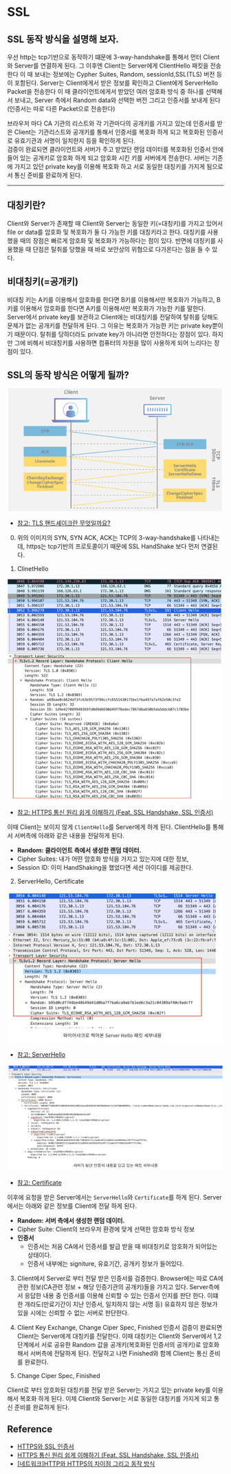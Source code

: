 # SSL


## SSL 동작 방식을 설명해 보자. 
우선 http는 tcp기반으로 동작하기 떄문에 3-way-handshake를 통해서 먼터 Client와 Server를 연결하게 된다. 
그 이후엔 Client는 Server에게 ClientHello 패킷을 전송한다 이 때 보내는 정보에는 Cypher Suites, Random, sessionId,SSL(TLS) 버전 등이 포함된다. Server는 Client에게서 받은 정보를 확인하고 
Client에게 ServerHello Packet을 전송한다 이 때 클라이언트에게서 받았던 여러 암호화 방식 중 하나를 선택해서 보내고, Server 측에서 Random data와 선택한 버전 그리고 인증서를 보내게 된다(인증서는 따로 다른 Packet으로 전송한다)

브라우저 마다 CA 기관의 리스트와 각 기관마다의 공개키를 가지고 있는데 인증서를 받은 Client는 기관리스트와 공개키를 통해서 인증서를 복호화 하게 되고 복호화된 인증서로 유효기관과 서명이 일치한지 등을 확인하게 된다.  
검증이 완료되면 클라이언트와 서버가 주고 받았던 랜덤 데이터를 복호화된 인증서 안에 들어 있는 공개키로 암호화 하게 되고 암호화 시킨 키를 서버에게 전송한다. 서버는 기존에 가지고 있던 private key를 이용해 복호화 하고 서로 동일한 대칭키를 가지게 됨으로 서 통신 준비를 완료하게 된다.

---
## 대칭키란?
Client와 Server가 존재할 때  Client와 Server는 동일한 키(=대칭키)를 가지고 있어서 file or data를 
암호화 및 복호화가 둘 다 가능한 키를 대칭키라고 한다.
대칭키를 사용했을 때의 장점은 빠르게 암호화 및 복호화가 가능하다는 점이 있다. 반면에 대칭키를 사용했을 때 단점은 탈취를 당했을 때 바로 보안상의 위협으로 다가온다는 점을 들 수 있다.

## 비대칭키(=공개키)
비대칭 키는 A키를 이용해서 암호화를 한다면 B키를 이용해서만 복호화가 가능하고, B키를 이용해서 암호화를 한다면 A키를 이용해서만 복호화가 가능한 키를 말한다.
Server에서 private key를 보관하고 Client에는 비대칭키를 전달하여 탈취를 당해도 문제가 없는 공개키를 전달하게 된다. 그 이유는 복호화가 가능한 키는 private key뿐이기 때문이다.
탈취를 당하더라도 private key가 아니라면 안전하다는 장점이 있다. 하지만 그에 비해서 비대칭키를 사용하면 컴퓨터의 자원을 많이 사용하게 되어 느리다는 장점이 있다.

## SSL의 동작 방식은 어떻게 될까?

![hand_shake.png](images/hand_shake.png)
* [참고: TLS 핸드셰이크란 무엇일까요?](https://www.cloudflare.com/ko-kr/learning/ssl/what-happens-in-a-tls-handshake/)

0. 위의 이미지의 SYN, SYN ACK, ACK는 TCP의 3-way-handshake를 나타내는데, https는 tcp기반의 프로토콜이기 때문에 SSL HandShake 보다 먼저 연결된다. 

1. ClinetHello

![img.png](images/img.png)
* [참고: HTTPS 통신 원리 쉽게 이해하기 (Feat. SSL Handshake, SSL 인증서)](https://nuritech.tistory.com/25)

이때 Client는 보이지 않게 `ClientHello`를 Server에게 하게 된다. ClientHello를 통해서 서버측에 아래와 같은 내용을 전달하게 된다.
* **Random: 클라이언트 측에서 생성한 랜덤 데이터.**
* Cipher Suites: 내가 어떤 암호화 방식을 가지고 있는지에 대한 정보,   
* Session ID: 이미 HandShaking을 했었다면 세션 아이디를 제공한다.

2. ServerHello, Certificate

![img_1.png](images/img_1.png)
* [참고: ServerHello](https://nuritech.tistory.com/25)

![img_2.png](images/img_2.png)
* [참고: Certificate](https://nuritech.tistory.com/25)

이후에 요청을 받은 Server에서는 `ServerHello`와 `Certificate`를 하게 된다.  Server에서는 아래와 같은 정보를 Client에 전달 하게 된다.
* **Random: 서버 측에서 생성한 랜덤 데이터.**
* Cipher Suite: Client의 브라우저 환경에 맞게 선택한 암호화 방식 정보
* **인증서**
  * 인증서는 처음 CA에서 인증서를 발급 받을 때 비대칭키로 암호화가 되어있는 상태이다. 
  * 인증서 내부에는 signiture, 유효기간, 공개키 정보가 들어있다.

3. Client에서 Server로 부터 전달 받은 인증서를 검증한다.
Browser에는 따로 CA에 관한 정보(CA관련 정보 + 해당 인증기관의 공개키)들을 가지고 있다.
Server측에서 응답한 내용 중 인증서를 이용해 신뢰할 수 있는 인증서 인지를 판단 한다. 이떄 한 개라도(만료기간이 지난 인증서, 일치하지 않는 서명 등) 유효하지 않은 정보가 있을 시에는 신뢰할 수 없는 서버로 판단한다.


4. Client Key Exchange, Change Ciper Spec, Finished
인증서 검증이 완료되면 Client는 Server에게 대칭키를 전달한다.
이때 대칭키는 Client와 Server에서 1,2 단계에서 서로 공유한 Random 값을 공개키(복호화된 인증서의 공개키)로 암호화해서 서버측에 전달하게 된다.
전달하고 나면 Finished와 함께 Client는 통신 준비를 완료한다.


5. Change Ciper Spec, Finished

Client로 부터 암호화된 대칭키를 전달 받은 Server는 가지고 있는 private key를 이용해서 복호화 하게 된다.
이제 Client와 Server는 서로 동일한 대칭키를 가지게 되고 통신 준비를 완료하게 된다.



## Reference 
* [HTTPS와 SSL 인증서](https://opentutorials.org/course/228/4894)
* [HTTPS 통신 원리 쉽게 이해하기 (Feat. SSL Handshake, SSL 인증서)](https://nuritech.tistory.com/25)
* [[네트워크]HTTP와 HTTPS의 차이점 그리고 동작 방식](https://devdy.tistory.com/14)